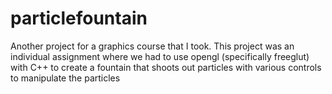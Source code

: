 # particlefountain
Another project for a graphics course that I took. This project was an individual assignment where we had to use opengl (specifically freeglut) with C++ to create a fountain that shoots out particles with various controls to manipulate the particles
